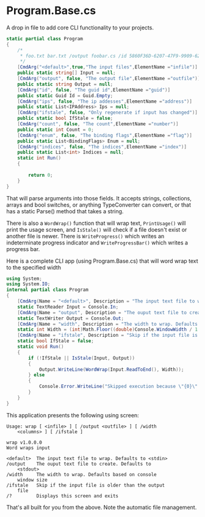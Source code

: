 # Program.Base.cs

A drop in file to add core CLI functionality to your projects.

```cs
static partial class Program
{
	/*
	 * foo.txt bar.txt /output foobar.cs /id 5860F36D-6207-47F9-9909-62F2B403BBA8 /ips 192.168.0.104 192.168.0.200 /ifstale /count 5 /enum static /indices 5 6 7 8
	 */
	[CmdArg("<default>",true,"The input files",ElementName ="infile")]
	public static string[] Input = null;
	[CmdArg("output", false, "The output file",ElementName ="outfile")]
	public static string Output = null;
	[CmdArg("id", false, "The guid id",ElementName ="guid")]
	public static Guid Id = Guid.Empty;
	[CmdArg("ips", false, "The ip addesses",ElementName ="address")]
	public static List<IPAddress> Ips = null;
	[CmdArg("ifstale", false, "Only regenerate if input has changed")]
	public static bool IfStale = false;
	[CmdArg("count", false, "The count",ElementName ="number")]
	public static int Count = 0;
	[CmdArg("enum", false, "The binding flags",ElementName ="flag")]
	public static List<BindingFlags> Enum = null;
	[CmdArg("indices", false, "The indices",ElementName ="index")]
	public static List<int> Indices = null;
	static int Run()
	{
		
		return 0;
	}
}
```
That will parse arguments into those fields. It accepts strings, collections, arrays and bool switches, or anything TypeConverter can convert, or that has a static Parse() method that takes a string.

There is also a `WordWrap()` function that will wrap text, `PrintUsage()` will print the usage screen, and `IsStale()` will check if a file doesn't exist or another file is newer. There is `WriteProgress()` which writes an indeterminate progress indicator and `WriteProgressBar()` which writes a progress bar.

Here is a complete CLI app (using Program.Base.cs) that will word wrap text to the specified width
```cs
using System;
using System.IO;
internal partial class Program
{
	[CmdArg(Name = "<default>", Description = "The input text file to wrap. Defaults to <stdin>", ElementName = "infile")]
	static TextReader Input = Console.In;
	[CmdArg(Name = "output", Description = "The ouput text file to create. Defaults to <stdout>", ElementName = "outfile")]
	static TextWriter Output = Console.Out;
	[CmdArg(Name = "width", Description = "The width to wrap. Defaults based on console window size", ElementName = "columns")]
	static int Width = (int)Math.Floor((double)Console.WindowWidth / 1.5);
	[CmdArg(Name = "ifstale", Description = "Skip if the input file is older than the output file")]
	static bool IfStale = false;
	static void Run()
	{
		if (!IfStale || IsStale(Input, Output))
		{
			Output.WriteLine(WordWrap(Input.ReadToEnd(), Width));
		} else
		{
			Console.Error.WriteLine("Skipped execution because \"{0}\" did not change", GetFilename(Input));
		}
	}
}
```
This application presents the following using screen:
```
Usage: wrap [ <infile> ] [ /output <outfile> ] [ /width
    <columns> ] [ /ifstale ]

wrap v1.0.0.0
Word wraps input

<default>  The input text file to wrap. Defaults to <stdin>
/output    The ouput text file to create. Defaults to
    <stdout>
/width     The width to wrap. Defaults based on console
    window size
/ifstale   Skip if the input file is older than the output
    file
/?         Displays this screen and exits
```

That's all built for you from the above. Note the automatic file management.